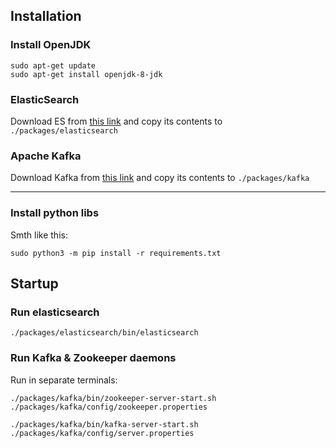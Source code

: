 ## Installation
### Install OpenJDK
```
sudo apt-get update
sudo apt-get install openjdk-8-jdk
```
### ElasticSearch
Download ES from [this link](https://www.elastic.co/downloads/past-releases/elasticsearch-5-3-2) and copy its contents to `./packages/elasticsearch`

### Apache Kafka
Download Kafka from [this link](https://www.apache.org/dyn/closer.cgi?path=/kafka/3.1.0/kafka_2.13-3.1.0.tgz) and copy its contents to `./packages/kafka`
***

### Install python libs
Smth like this:
```
sudo python3 -m pip install -r requirements.txt
```
## Startup

### Run elasticsearch
```
./packages/elasticsearch/bin/elasticsearch
```

### Run Kafka & Zookeeper daemons
Run in separate terminals:
```
./packages/kafka/bin/zookeeper-server-start.sh ./packages/kafka/config/zookeeper.properties
```

```
./packages/kafka/bin/kafka-server-start.sh ./packages/kafka/config/server.properties
```
